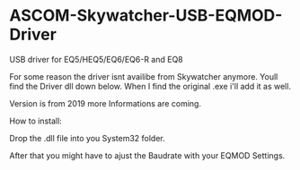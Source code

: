 # ASCOM-Skywatcher-USB-EQMOD-Driver
USB driver for EQ5/HEQ5/EQ6/EQ6-R and EQ8

For some reason the driver isnt availibe from Skywatcher anymore.
Youll find the Driver dll down below. When I find the original .exe i'll add it as well.

Version is from 2019 more Informations are coming.


How to install:

Drop the .dll file into you System32 folder.

After that you might have to ajust the Baudrate with your EQMOD Settings.
